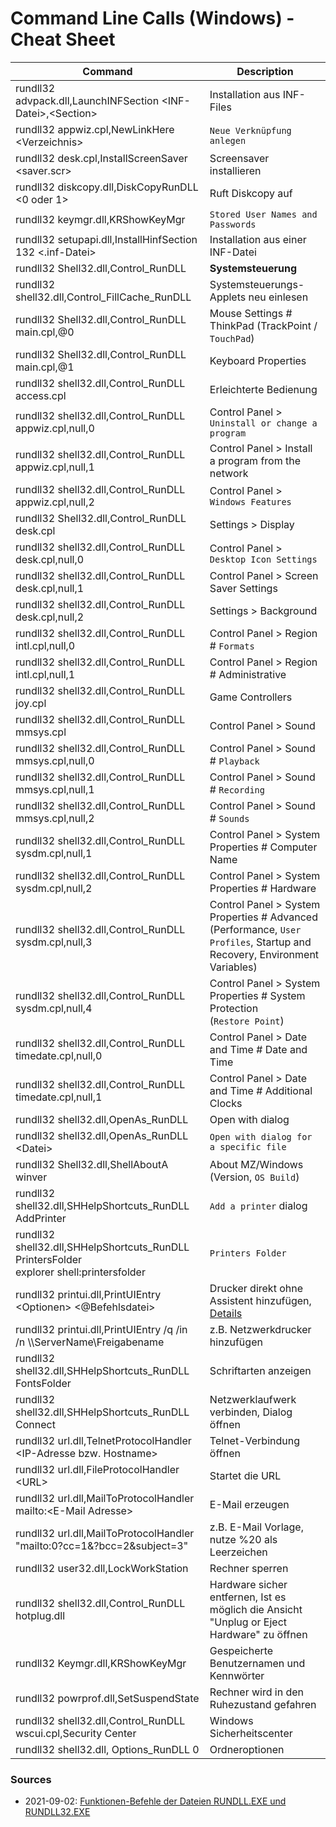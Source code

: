 # Command Line Calls (Windows) - Cheat Sheet

Command | Description
--- | ---
rundll32 advpack.dll,LaunchINFSection \<INF-Datei\>,\<Section\> | Installation aus INF-Files
rundll32 appwiz.cpl,NewLinkHere \<Verzeichnis\> | `Neue Verknüpfung anlegen`
rundll32 desk.cpl,InstallScreenSaver \<saver.scr\> | Screensaver installieren
rundll32 diskcopy.dll,DiskCopyRunDLL \<0 oder 1\> | Ruft Diskcopy auf
rundll32 keymgr.dll,KRShowKeyMgr | `Stored User Names and Passwords`
rundll32 setupapi.dll,InstallHinfSection 132 \<.inf-Datei\> | Installation aus einer INF-Datei
rundll32 Shell32.dll,Control_RunDLL | **Systemsteuerung**
rundll32 shell32.dll,Control_FillCache_RunDLL | Systemsteuerungs-Applets neu einlesen
rundll32 Shell32.dll,Control_RunDLL main.cpl,@0 | Mouse Settings # ThinkPad (TrackPoint / `TouchPad`)
rundll32 Shell32.dll,Control_RunDLL main.cpl,@1 | Keyboard Properties
rundll32 shell32.dll,Control_RunDLL access.cpl | Erleichterte Bedienung
rundll32 shell32.dll,Control_RunDLL appwiz.cpl,null,0 | Control Panel > `Uninstall or change a program`
rundll32 shell32.dll,Control_RunDLL appwiz.cpl,null,1 | Control Panel > Install a program from the network
rundll32 shell32.dll,Control_RunDLL appwiz.cpl,null,2 | Control Panel > `Windows Features`
rundll32 Shell32.dll,Control_RunDLL desk.cpl | Settings > Display
rundll32 shell32.dll,Control_RunDLL desk.cpl,null,0 | Control Panel > `Desktop Icon Settings`
rundll32 shell32.dll,Control_RunDLL desk.cpl,null,1 | Control Panel > Screen Saver Settings
rundll32 shell32.dll,Control_RunDLL desk.cpl,null,2 | Settings > Background
rundll32 shell32.dll,Control_RunDLL intl.cpl,null,0 | Control Panel > Region # `Formats`
rundll32 shell32.dll,Control_RunDLL intl.cpl,null,1 | Control Panel > Region # Administrative
rundll32 shell32.dll,Control_RunDLL joy.cpl | Game Controllers
rundll32 shell32.dll,Control_RunDLL mmsys.cpl | Control Panel > Sound
rundll32 shell32.dll,Control_RunDLL mmsys.cpl,null,0 | Control Panel > Sound # `Playback`
rundll32 shell32.dll,Control_RunDLL mmsys.cpl,null,1 | Control Panel > Sound # `Recording`
rundll32 shell32.dll,Control_RunDLL mmsys.cpl,null,2 | Control Panel > Sound # `Sounds`
rundll32 shell32.dll,Control_RunDLL sysdm.cpl,null,1 | Control Panel > System Properties # Computer Name
rundll32 shell32.dll,Control_RunDLL sysdm.cpl,null,2 | Control Panel > System Properties # Hardware
rundll32 shell32.dll,Control_RunDLL sysdm.cpl,null,3 | Control Panel > System Properties # Advanced <br> (Performance, `User Profiles`, Startup and Recovery, Environment Variables)
rundll32 shell32.dll,Control_RunDLL sysdm.cpl,null,4 | Control Panel > System Properties # System Protection <br> (`Restore Point`)
rundll32 shell32.dll,Control_RunDLL timedate.cpl,null,0 | Control Panel > Date and Time # Date and Time
rundll32 shell32.dll,Control_RunDLL timedate.cpl,null,1 | Control Panel > Date and Time # Additional Clocks
rundll32 shell32.dll,OpenAs_RunDLL | Open with dialog
rundll32 shell32.dll,OpenAs_RunDLL \<Datei\> | `Open with dialog for a specific file`
rundll32 Shell32.dll,ShellAboutA <br> winver | About MZ/Windows (Version, `OS Build`)
rundll32 shell32.dll,SHHelpShortcuts_RunDLL AddPrinter | `Add a printer` dialog
rundll32 shell32.dll,SHHelpShortcuts_RunDLL PrintersFolder <br> explorer shell:printersfolder | `Printers Folder`
rundll32 printui.dll,PrintUIEntry \<Optionen\> \<@Befehlsdatei\> | Drucker direkt ohne Assistent hinzufügen, [Details](http://www.winfaq.de/faq_html/Content/tip2000/onlinefaq.php?h=tip2028.htm)
rundll32 printui.dll,PrintUIEntry /q /in /n \\\\ServerName\Freigabename | z.B. Netzwerkdrucker hinzufügen
rundll32 shell32.dll,SHHelpShortcuts_RunDLL FontsFolder | Schriftarten anzeigen
rundll32 shell32.dll,SHHelpShortcuts_RunDLL Connect | Netzwerklaufwerk verbinden, Dialog öffnen
rundll32 url.dll,TelnetProtocolHandler \<IP-Adresse bzw. Hostname\> | Telnet-Verbindung öffnen
rundll32 url.dll,FileProtocolHandler \<URL\> | Startet die URL
rundll32 url.dll,MailToProtocolHandler mailto:\<E-Mail Adresse\> | E-Mail erzeugen
rundll32 url.dll,MailToProtocolHandler "mailto:0?cc=1&?bcc=2&subject=3" | z.B. E-Mail Vorlage, nutze %20 als Leerzeichen
rundll32 user32.dll,LockWorkStation | Rechner sperren
rundll32 shell32.dll,Control_RunDLL hotplug.dll | Hardware sicher entfernen, Ist es möglich die Ansicht "Unplug or Eject Hardware" zu öffnen
rundll32 Keymgr.dll,KRShowKeyMgr | Gespeicherte Benutzernamen und Kennwörter
rundll32 powrprof.dll,SetSuspendState | Rechner wird in den Ruhezustand gefahren
rundll32 shell32.dll,Control_RunDLL wscui.cpl,Security Center | Windows Sicherheitscenter
rundll32 shell32.dll, Options_RunDLL 0 | Ordneroptionen


### Sources
- 2021-09-02: [Funktionen-Befehle der Dateien RUNDLL.EXE und RUNDLL32.EXE](http://www.winfaq.de/faq_html/Content/tip0500/onlinefaq.php?h=tip0564.htm)